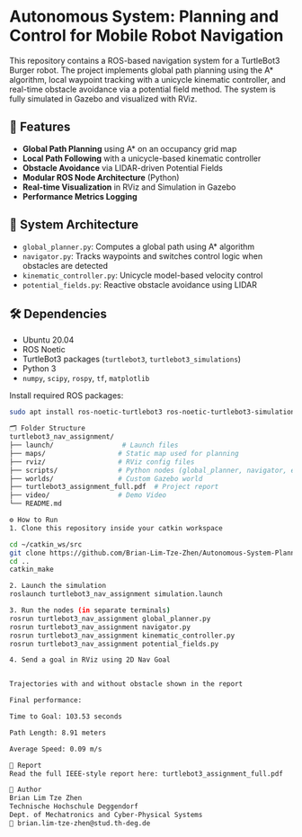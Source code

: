 # Autonomous System: Planning and Control for Mobile Robot Navigation

This repository contains a ROS-based navigation system for a TurtleBot3 Burger robot. The project implements global path planning using the A* algorithm, local waypoint tracking with a unicycle kinematic controller, and real-time obstacle avoidance via a potential field method. The system is fully simulated in Gazebo and visualized with RViz.

## 🚀 Features

- **Global Path Planning** using A* on an occupancy grid map
- **Local Path Following** with a unicycle-based kinematic controller
- **Obstacle Avoidance** via LIDAR-driven Potential Fields
- **Modular ROS Node Architecture** (Python)
- **Real-time Visualization** in RViz and Simulation in Gazebo
- **Performance Metrics Logging**

## 🧠 System Architecture

- `global_planner.py`: Computes a global path using A* algorithm
- `navigator.py`: Tracks waypoints and switches control logic when obstacles are detected
- `kinematic_controller.py`: Unicycle model-based velocity control
- `potential_fields.py`: Reactive obstacle avoidance using LIDAR

## 🛠️ Dependencies

- Ubuntu 20.04  
- ROS Noetic  
- TurtleBot3 packages (`turtlebot3`, `turtlebot3_simulations`)  
- Python 3  
- `numpy`, `scipy`, `rospy`, `tf`, `matplotlib`  

Install required ROS packages:
```bash
sudo apt install ros-noetic-turtlebot3 ros-noetic-turtlebot3-simulations

🗂️ Folder Structure
turtlebot3_nav_assignment/
├── launch/                 # Launch files
├── maps/                  # Static map used for planning
├── rviz/                  # RViz config files
├── scripts/               # Python nodes (global_planner, navigator, etc.)
├── worlds/                # Custom Gazebo world
├── turtlebot3_assignment_full.pdf  # Project report
├── video/                 # Demo Video
└── README.md

⚙️ How to Run
1. Clone this repository inside your catkin workspace

cd ~/catkin_ws/src
git clone https://github.com/Brian-Lim-Tze-Zhen/Autonomous-System-Planning-and-Control-for-Mobile-Robot-Navigation.git
cd ..
catkin_make

2. Launch the simulation
roslaunch turtlebot3_nav_assignment simulation.launch

3. Run the nodes (in separate terminals)
rosrun turtlebot3_nav_assignment global_planner.py
rosrun turtlebot3_nav_assignment navigator.py
rosrun turtlebot3_nav_assignment kinematic_controller.py
rosrun turtlebot3_nav_assignment potential_fields.py

4. Send a goal in RViz using 2D Nav Goal


Trajectories with and without obstacle shown in the report

Final performance:

Time to Goal: 103.53 seconds

Path Length: 8.91 meters

Average Speed: 0.09 m/s

📄 Report
Read the full IEEE-style report here: turtlebot3_assignment_full.pdf

👤 Author
Brian Lim Tze Zhen
Technische Hochschule Deggendorf
Dept. of Mechatronics and Cyber-Physical Systems
📧 brian.lim-tze-zhen@stud.th-deg.de




